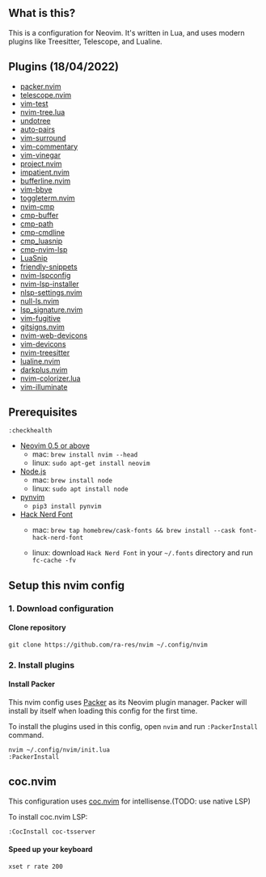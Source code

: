 ## What is this?

This is a configuration for Neovim. It's written in Lua, and uses modern
plugins like Treesitter, Telescope, and Lualine.

## Plugins (18/04/2022)

- [packer.nvim](https://github.com/wbthomason/packer.nvim)
- [telescope.nvim](https://github.com/nvim-lua/telescope.nvim)
- [vim-test](https://github.com/janko/vim-test)
- [nvim-tree.lua](https://github.com/kyazdani42/nvim-tree.lua)
- [undotree](https://github.com/mbbill/undotree)
- [auto-pairs](https://github.com/jiangmiao/auto-pairs)
- [vim-surround](https://github.com/tpope/vim-surround)
- [vim-commentary](https://github.com/tpope/vim-commentary)
- [vim-vinegar](https://github.com/tpope/vim-vinegar)
- [project.nvim](https://github.com/ahmedkhalf/project.nvim)
- [impatient.nvim](https://github.com/lewis6991/impatient.nvim)
- [bufferline.nvim](https://github.com/akinsho/bufferline.nvim)
- [vim-bbye](https://github.com/moll/vim-bbye)
- [toggleterm.nvim](https://github.com/akinsho/toggleterm.nvim)
- [nvim-cmp](https://github.com/hrsh7th/nvim-cmp)
- [cmp-buffer](https://github.com/hrsh7th/cmp-buffer)
- [cmp-path](https://github.com/hrsh7th/cmp-path)
- [cmp-cmdline](https://github.com/hrsh7th/cmp-cmdline)
- [cmp_luasnip](https://github.com/saadparwaiz1/cmp_luasnip)
- [cmp-nvim-lsp](https://github.com/hrsh7th/cmp-nvim-lsp)
- [LuaSnip](https://github.com/L3MON4D3/LuaSnip)
- [friendly-snippets](https://github.com/rafamadriz/friendly-snippets)
- [nvim-lspconfig](https://github.com/neovim/nvim-lspconfig)
- [nvim-lsp-installer](https://github.com/williamboman/nvim-lsp-installer)
- [nlsp-settings.nvim](https://github.com/tamago324/nlsp-settings.nvim)
- [null-ls.nvim](https://github.com/jose-elias-alvarez/null-ls.nvim)
- [lsp_signature.nvim](https://github.com/ray-x/lsp_signature.nvim)
- [vim-fugitive](https://github.com/tpope/vim-fugitive)
- [gitsigns.nvim](https://github.com/lewis6991/gitsigns.nvim)
- [nvim-web-devicons](https://github.com/kyazdani42/nvim-web-devicons)
- [vim-devicons](https://github.com/ryanoasis/vim-devicons)
- [nvim-treesitter](https://github.com/nvim-treesitter/nvim-treesitter)
- [lualine.nvim](https://github.com/hoob3rt/lualine.nvim)
- [darkplus.nvim](https://github.com/lunarvim/darkplus.nvim)
- [nvim-colorizer.lua](https://github.com/norcalli/nvim-colorizer.lua)
- [vim-illuminate](https://github.com/RRethy/vim-illuminate)

## Prerequisites

```console
:checkhealth
```

- [Neovim 0.5 or above](https://neovim.io)
    - mac: `brew install nvim --head`
    - linux: `sudo apt-get install neovim`
- [Node.js](https://nodejs.org)
    - mac: `brew install node`
    - linux: `sudo apt install node`
- [pynvim](https://nodejs.org)
    - `pip3 install pynvim`
- [Hack Nerd Font](nerdfonts.com)
    - mac: `brew tap homebrew/cask-fonts && brew install --cask font-hack-nerd-font`

    - linux: download  `Hack Nerd Font` in your  `~/.fonts` directory and run `fc-cache -fv`

## Setup this nvim config

### 1. Download configuration

#### Clone repository

```console
git clone https://github.com/ra-res/nvim ~/.config/nvim
```

### 2. Install plugins

#### Install Packer

This nvim config uses [Packer](https://github.com/wbthomason/packer.nvim) as its
Neovim plugin manager. Packer will install by itself when loading this config for the first time.

To install the plugins used in this config, open `nvim` and run `:PackerInstall` command.
```console
nvim ~/.config/nvim/init.lua
:PackerInstall
```

## coc.nvim

This configuration uses [coc.nvim](https://github.com/neoclide/coc.nvim) for
intellisense.(TODO: use native LSP)

To install coc.nvim LSP:
```
:CocInstall coc-tsserver
```

#### Speed up your keyboard

```
xset r rate 200
```
